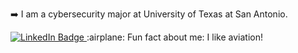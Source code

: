 :arrow_right: I am a cybersecurity major at University of Texas at San Antonio.
<div id="badges">
  <a href="https://www.linkedin.com/in/kevin-valencia-887150257/">
    <img src="https://img.shields.io/badge/LinkedIn-blue?style=for-the-badge&logo=linkedin&logoColor=white" alt="LinkedIn Badge"/>
  </a>
:airplane: Fun fact about me: I like aviation!
